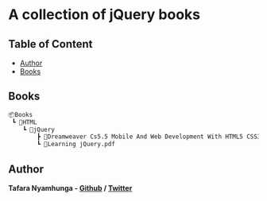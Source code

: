 # A collection of jQuery books

## Table of Content

* [Author](#author)
* [Books](#books)

## Books

```bash
📦Books
 ┗ 📂HTML
    ┗ 📂jQuery
        ┣ 📜Dreamweaver Cs5.5 Mobile And Web Development With HTML5 CSS3 And Jquery.pdf
        ┗ 📜Learning jQuery.pdf
```

## Author

**Tafara Nyamhunga  - [Github](https://github.com/tafara-n) / [Twitter](https://twitter.com/tafaranyamhunga)**
